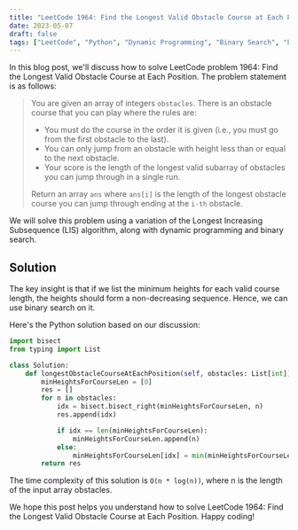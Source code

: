```yaml
---
title: "LeetCode 1964: Find the Longest Valid Obstacle Course at Each Position"
date: 2023-05-07
draft: false
tags: ["LeetCode", "Python", "Dynamic Programming", "Binary Search", "Longest Increasing Subsequence"]
---
```


In this blog post, we'll discuss how to solve LeetCode problem 1964: Find the Longest Valid Obstacle Course at Each Position. The problem statement is as follows:

> You are given an array of integers `obstacles`. There is an obstacle course that you can play where the rules are:
>
> - You must do the course in the order it is given (i.e., you must go from the first obstacle to the last).
> - You can only jump from an obstacle with height less than or equal to the next obstacle.
> - Your score is the length of the longest valid subarray of obstacles you can jump through in a single run.
>
> Return an array `ans` where `ans[i]` is the length of the longest obstacle course you can jump through ending at the `i-th` obstacle.

We will solve this problem using a variation of the Longest Increasing Subsequence (LIS) algorithm, along with dynamic programming and binary search.

## Solution

The key insight is that if we list the minimum heights for each valid course length, the heights should form a non-decreasing sequence. Hence, we can use binary search on it.

Here's the Python solution based on our discussion:

```python
import bisect
from typing import List

class Solution:
    def longestObstacleCourseAtEachPosition(self, obstacles: List[int]) -> List[int]:
        minHeightsForCourseLen = [0]
        res = []
        for n in obstacles:
            idx = bisect.bisect_right(minHeightsForCourseLen, n)
            res.append(idx)

            if idx == len(minHeightsForCourseLen):
                minHeightsForCourseLen.append(n)
            else:
                minHeightsForCourseLen[idx] = min(minHeightsForCourseLen[idx], n)
        return res
```

The time complexity of this solution is `O(n * log(n))`, where n is the length of the input array obstacles.

We hope this post helps you understand how to solve LeetCode 1964: Find the Longest Valid Obstacle Course at Each Position. Happy coding!